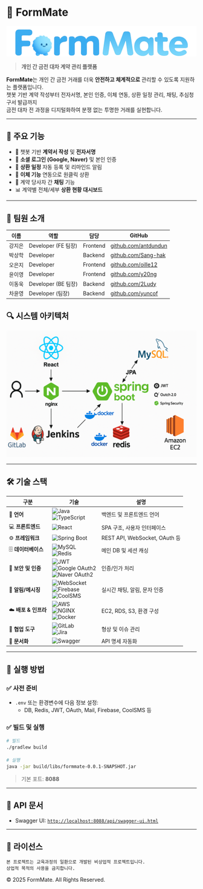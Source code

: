 # 💼 FormMate

<img src="./images/logo.png" alt="FormMate logo" width="600"/>

> **개인 간 금전 대차 계약 관리 플랫폼**

**FormMate**는 개인 간 금전 거래를 더욱 **안전하고 체계적으로** 관리할 수 있도록 지원하는 플랫폼입니다.  
챗봇 기반 계약 작성부터 전자서명, 본인 인증, 이체 연동, 상환 일정 관리, 채팅, 추심청구서 발급까지  
금전 대차 전 과정을 디지털화하여 분쟁 없는 투명한 거래를 실현합니다.

---

## 🚀 주요 기능

- 🤖 챗봇 기반 **계약서 작성** 및 **전자서명**
- 🔐 **소셜 로그인 (Google, Naver)** 및 본인 인증
- 📆 **상환 일정** 자동 등록 및 리마인드 알림
- 💸 **이체 기능** 연동으로 원클릭 상환
- 💬 계약 당사자 간 **채팅** 기능
- 📊 계약별 전체/세부 **상환 현황 대시보드**

---

## 👥 팀원 소개

| 이름   | 역할                | 담당     | GitHub                                               |
| ------ | ------------------- | -------- | ---------------------------------------------------- |
| 강지은 | Developer (FE 팀장) | Frontend | [github.com/antdundun](https://github.com/antdundun) |
| 박상학 | Developer           | Backend  | [github.com/Sang-hak](https://github.com/Sang-hak)   |
| 오은지 | Developer           | Frontend | [github.com/oille12](https://github.com/oille12)     |
| 윤이영 | Developer           | Frontend | [github.com/y20ng](https://github.com/y20ng)         |
| 이동욱 | Developer (BE 팀장) | Backend  | [github.com/2Ludy](https://github.com/2Ludy)         |
| 차윤영 | Developer (팀장)    | Backend  | [github.com/yuncof](https://github.com/yuncof)       |

## 🔍 시스템 아키텍처

<img src="./images/architecture.png" alt="FormMate Architecture" width="600"/>

---

## 🛠️ 기술 스택

| 구분                 | 기술                                                                                                                                                                                                                                                                                                             | 설명                          |
| -------------------- | ---------------------------------------------------------------------------------------------------------------------------------------------------------------------------------------------------------------------------------------------------------------------------------------------------------------- | ----------------------------- |
| 🧠 **언어**          | ![Java](https://img.shields.io/badge/Java%2017-007396?style=flat&logo=java&logoColor=white)<br>![TypeScript](https://img.shields.io/badge/TypeScript-3178C6?style=flat&logo=typescript&logoColor=white)                                                                                                          | 백엔드 및 프론트엔드 언어     |
| 💻 **프론트엔드**    | ![React](https://img.shields.io/badge/React-61DAFB?style=flat&logo=react&logoColor=black)                                                                                                                                                                                                                        | SPA 구조, 사용자 인터페이스   |
| ⚙️ **프레임워크**    | ![Spring Boot](https://img.shields.io/badge/SpringBoot-6DB33F?style=flat&logo=springboot&logoColor=white)                                                                                                                                                                                                        | REST API, WebSocket, OAuth 등 |
| 🗄️ **데이터베이스**  | ![MySQL](https://img.shields.io/badge/MySQL-4479A1?style=flat&logo=mysql&logoColor=white)<br>![Redis](https://img.shields.io/badge/Redis-DC382D?style=flat&logo=redis&logoColor=white)                                                                                                                           | 메인 DB 및 세션 캐싱          |
| 🔐 **보안 및 인증**  | ![JWT](https://img.shields.io/badge/JWT-000000?style=flat&logo=jsonwebtokens&logoColor=white)<br>![Google OAuth2](https://img.shields.io/badge/Google%20OAuth2-4285F4?style=flat&logo=google&logoColor=white) <br>![Naver OAuth2](https://img.shields.io/badge/Naver%20OAuth2-03C75A?style=flat&logoColor=white) | 인증/인가 처리                |
| 🔔 **알림/메시징**   | ![WebSocket](https://img.shields.io/badge/WebSocket-000000?style=flat) <br> ![Firebase](https://img.shields.io/badge/Firebase-FFCA28?style=flat&logo=firebase&logoColor=black)<br>![CoolSMS](https://img.shields.io/badge/CoolSMS-00B2FF?style=flat&logoColor=white)                                             | 실시간 채팅, 알림, 문자 인증  |
| ☁️ **배포 & 인프라** | ![AWS](https://img.shields.io/badge/AWS-232F3E?style=flat&logo=amazonaws&logoColor=white)<br>![NGINX](https://img.shields.io/badge/Nginx-009639?style=flat&logo=nginx&logoColor=white)<br>![Docker](https://img.shields.io/badge/Docker-2496ED?style=flat&logo=docker&logoColor=white)                           | EC2, RDS, S3, 환경 구성       |
| 🔧 **협업 도구**     | ![GitLab](https://img.shields.io/badge/GitLab-FC6D26?style=flat&logo=gitlab&logoColor=white)<br>![Jira](https://img.shields.io/badge/Jira-0052CC?style=flat&logoColor=white)                                                                                                                                     | 형상 및 이슈 관리             |
| 📘 **문서화**        | ![Swagger](https://img.shields.io/badge/Swagger-85EA2D?style=flat&logo=swagger&logoColor=black)                                                                                                                                                                                                                  | API 명세 자동화               |

---

## 🧪 실행 방법

### ✅ 사전 준비

- `.env` 또는 환경변수에 다음 정보 설정:
  - DB, Redis, JWT, OAuth, Mail, Firebase, CoolSMS 등

### ✅ 빌드 및 실행

```bash
# 빌드
./gradlew build

# 실행
java -jar build/libs/formmate-0.0.1-SNAPSHOT.jar
```

> 기본 포트: **8088**

---

## 📘 API 문서

- Swagger UI: [`http://localhost:8088/api/swagger-ui.html`](http://localhost:8088/api/swagger-ui.html)

---

## 📄 라이선스

```
본 프로젝트는 교육과정의 일환으로 개발된 비상업적 프로젝트입니다.
상업적 목적의 사용을 금지합니다.
```

© 2025 FormMate. All Rights Reserved.
